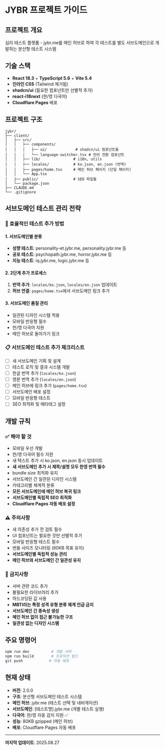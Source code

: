 # JYBR 프로젝트 가이드

## 프로젝트 개요
심리 테스트 플랫폼 - jybr.me를 메인 허브로 하여 각 테스트를 별도 서브도메인으로 개발하는 분산형 테스트 시스템

## 기술 스택
- **React 18.3** + **TypeScript 5.6** + **Vite 5.4**
- **인라인 CSS** (Tailwind 제거됨)
- **shadcn/ui** (필요한 컴포넌트만 선별적 추가)
- **react-i18next** (한/영 다국어)
- **Cloudflare Pages** 배포

## 프로젝트 구조
```
jybr/
├── client/
│   ├── src/
│   │   ├── components/
│   │   │   ├── ui/             # shadcn/ui 컴포넌트들
│   │   │   └── language-switcher.tsx # 언어 전환 컴포넌트
│   │   ├── lib/               # i18n, utils
│   │   ├── locales/           # ko.json, en.json (번역)
│   │   ├── pages/home.tsx     # 메인 허브 페이지 (단일 페이지)
│   │   └── App.tsx
│   ├── public/                # SEO 파일들
│   └── package.json
├── CLAUDE.md
└── .gitignore
```

## 서브도메인 테스트 관리 전략

### 🎯 효율적인 테스트 추가 방법

#### 1. **서브도메인별 분류**
- **성향 테스트**: personality-et.jybr.me, personality.jybr.me 등
- **공포 테스트**: psychopath.jybr.me, horror.jybr.me 등  
- **지능 테스트**: iq.jybr.me, logic.jybr.me 등

#### 2. **2단계 추가 프로세스**
1. **번역 추가**: `locales/ko.json`, `locales/en.json` 업데이트
2. **허브 연결**: `pages/home.tsx`에서 서브도메인 링크 추가

#### 3. **서브도메인 품질 관리**
- 일관된 디자인 시스템 적용
- 모바일 반응형 필수
- 한/영 다국어 지원
- 메인 허브로 돌아가기 링크

### 📋 서브도메인 테스트 추가 체크리스트
- [ ] 새 서브도메인 기획 및 설계
- [ ] 테스트 로직 및 결과 시스템 개발
- [ ] 한글 번역 추가 (`locales/ko.json`)
- [ ] 영문 번역 추가 (`locales/en.json`)
- [ ] 메인 허브에 링크 추가 (`pages/home.tsx`)
- [ ] 서브도메인 배포 설정
- [ ] 모바일 반응형 테스트
- [ ] SEO 최적화 및 메타태그 설정

## 개발 규칙

### ✅ 해야 할 것
- 모바일 우선 개발
- 한/영 다국어 필수 지원
- 새 텍스트 추가 시 ko.json, en.json 동시 업데이트
- **새 서브도메인 추가 시 제목/설명 모두 한영 번역 필수**
- bundle size 최적화 유지
- 서브도메인 간 일관된 디자인 시스템
- 카테고리별 체계적 분류
- **모든 서브도메인에 메인 허브 복귀 링크**
- **서브도메인별 독립적 SEO 최적화**
- **Cloudflare Pages 자동 배포 설정**

### ⚠️ 주의사항
- 새 의존성 추가 전 검토 필수
- UI 컴포넌트는 필요한 것만 선별적 추가
- 모바일 반응형 테스트 필수
- 번들 사이즈 모니터링 (60KB 목표 유지)
- **서브도메인별 독립적 성능 관리**
- **메인 허브와 서브도메인 간 일관성 유지**

### 🚨 금지사항
- 서버 관련 코드 추가
- 불필요한 라이브러리 추가
- 하드코딩된 값 사용
- **MBTI라는 특정 성격 유형 분류 체계 언급 금지**
- **서브도메인 간 종속성 생성**
- **메인 허브 없이 접근 불가능한 구조**
- **일관성 없는 디자인 시스템**

## 주요 명령어
```bash
npm run dev          # 개발 서버
npm run build        # 프로덕션 빌드
git push            # 자동 배포
```

## 현재 상태
- **버전**: 2.0.0
- **구조**: 분산형 서브도메인 테스트 시스템
- **메인 허브**: jybr.me (테스트 선택 및 네비게이션)
- **서브도메인**: [테스트명].jybr.me (개별 테스트 실행)
- **다국어**: 한/영 자동 감지 지원 ✅
- **성능**: 80KB gzipped (메인 허브)
- **배포**: Cloudflare Pages 자동 배포

---
**마지막 업데이트**: 2025.08.27
